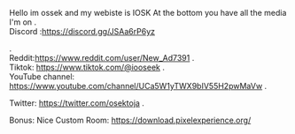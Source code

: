 Hello im ossek and my webiste is IOSK
At the bottom you have all the media I'm on 
.                    
Discord :<https://discord.gg/JSAa6rP6yz>

.                   
Reddit:<https://www.reddit.com/user/New_Ad7391>
.                  
Tiktok: <https://www.tiktok.com/@iooseek>
.                
 YouTube channel: <https://www.youtube.com/channel/UCa5W1yTWX9bIV55H2pwMaVw>
.
 
Twitter: <https://twitter.com/osektoja>
.





Bonus: 
Nice Custom Room:
<https://download.pixelexperience.org/>
